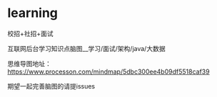 # learning

校招+社招+面试

互联网后台学习知识点脑图__学习/面试/架构/java/大数据

思维导图地址： https://www.processon.com/mindmap/5dbc300ee4b09df5518caf39

期望一起完善脑图的请提issues
